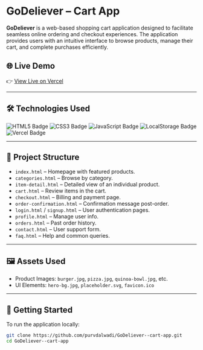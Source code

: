 # GoDeliever – Cart App

**GoDeliever** is a web-based shopping cart application designed to facilitate seamless online ordering and checkout experiences. The application provides users with an intuitive interface to browse products, manage their cart, and complete purchases efficiently.

## 🌐 Live Demo

👉 [View Live on Vercel](https://go-deliever-cart-app.vercel.app)

---

## 🛠️ Technologies Used

<div align="left">

<img src="https://img.shields.io/badge/HTML5-E34F26?logo=html5&logoColor=white&style=for-the-badge" alt="HTML5 Badge"/>
<img src="https://img.shields.io/badge/CSS3-1572B6?logo=css3&logoColor=white&style=for-the-badge" alt="CSS3 Badge"/>
<img src="https://img.shields.io/badge/JavaScript-F7DF1E?logo=javascript&logoColor=black&style=for-the-badge" alt="JavaScript Badge"/>
<img src="https://img.shields.io/badge/LocalStorage-323330?logo=google-chrome&logoColor=white&style=for-the-badge" alt="LocalStorage Badge"/>
<img src="https://img.shields.io/badge/Vercel-000000?logo=vercel&logoColor=white&style=for-the-badge" alt="Vercel Badge"/>

</div>

---

## 📁 Project Structure

- `index.html` – Homepage with featured products.
- `categories.html` – Browse by category.
- `item-detail.html` – Detailed view of an individual product.
- `cart.html` – Review items in the cart.
- `checkout.html` – Billing and payment page.
- `order-confirmation.html` – Confirmation message post-order.
- `login.html` / `signup.html` – User authentication pages.
- `profile.html` – Manage user info.
- `orders.html` – Past order history.
- `contact.html` – User support form.
- `faq.html` – Help and common queries.

---

## 🖼️ Assets Used

- Product Images: `burger.jpg`, `pizza.jpg`, `quinoa-bowl.jpg`, etc.
- UI Elements: `hero-bg.jpg`, `placeholder.svg`, `favicon.ico`

---

## 🚀 Getting Started

To run the application locally:

```bash
git clone https://github.com/purvdalwadi/GoDeliever--cart-app.git
cd GoDeliever--cart-app
